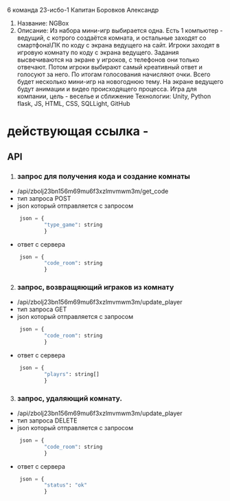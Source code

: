 6 команда 23-исбо-1
Капитан Боровков Александр
1) Название: NGBox
2) Описание: Из набора мини-игр выбирается одна. Есть 1 компьютер - ведущий, с котрого создаётся комната, и остальные заходят со смартфона\ПК по коду с экрана ведущего на сайт. Игроки заходят в игровую комнату по коду с экрана ведущего. Задания высвечиваются на экране у игроков, с телефонов они только отвечают. Потом игроки выбирают самый креативный ответ и голосуют за него. По итогам голосования начисляют очки. Всего будет несколько мини-игр на новогоднюю тему. На экране ведущего будут анимации и видео происходящего процесса. Игра для компании, цель - веселье и сближение
Технологии: Unity, Python flask, JS, HTML, CSS, SQLLight, GitHub


# действующая ссылка -
## API
1) ### запрос для получения кода и создание комнаты 
- /api/zbolj23bn156m69mu6f3xzlmvmwm3m/get_code 
- тип запроса POST
- json который отправляется с запросом
```python
    json = {
            "type_game": string
            }
   ```
- ответ с сервера
```python
    json = {
            "code_room": string
            }
```
2) ### запрос, возвращяющий играков из комнату
- /api/zbolj23bn156m69mu6f3xzlmvmwm3m/update_player
- тип запроса GET
- json который отправляется с запросом
```python
    json = {
            "code_room": string
            }
```
- ответ с сервера
```python
    json = {
            "playrs": string[]
            }
```
3) ### запрос, удаляющий комнату.
- /api/zbolj23bn156m69mu6f3xzlmvmwm3m/update_player
- тип запроса DELETE
- json который отправляется с запросом
```python
    json = {
            "code_room": string
            }
```
- ответ с сервера
```python
    json = {
            "status": "ok"
            }
```

